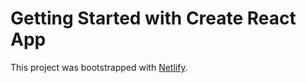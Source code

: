 # Getting Started with Create React App

This project was bootstrapped with [Netlify](https://sleeike.netlify.app/).

